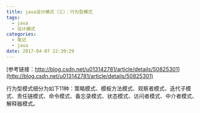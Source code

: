 ```yaml
---
title: java设计模式（三）：行为型模式
tags:
  - java
  - 设计模式
categories:
  - 笔记
  - java
date: 2017-04-07 22:39:29
---
```


[参考链接：http://blog.csdn.net/u013142781/article/details/50825301](http://blog.csdn.net/u013142781/article/details/50825301)

行为型模式细分为如下11种：策略模式、模板方法模式、观察者模式、迭代子模式、责任链模式、命令模式、备忘录模式、状态模式、访问者模式、中介者模式、解释器模式。
